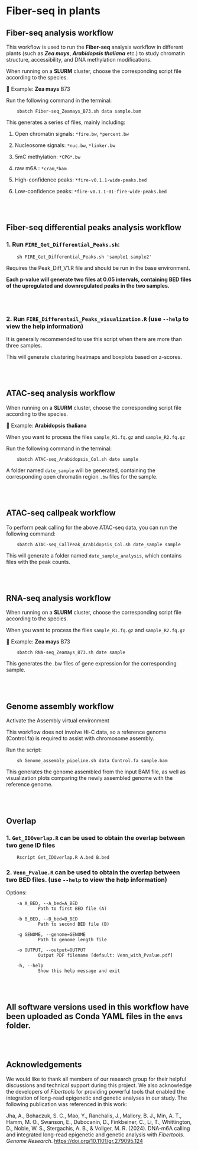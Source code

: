 # Fiber-seq in plants

## Fiber-seq analysis workflow

This workflow is used to run the **Fiber-seq** analysis workflow in different plants (such as ***Zea mays***, ***Arabidopsis thaliana*** etc.) to study chromatin structure, accessibility, and DNA methylation modifications.  

When running on a **SLURM** cluster, choose the corresponding script file according to the species.

🔹 Example: **Zea mays** B73 

Run the following command in the terminal:

        sbatch Fiber-seq_Zeamays_B73.sh data sample.bam

This generates a series of files, mainly including:

1. Open chromatin signals: `*fire.bw`, `*percent.bw`

2. Nucleosome signals: `*nuc.bw`, `*linker.bw`

3. 5mC methylation: `*CPG*.bw`

4. raw m6A : `*cram`,`*bam`

5. High-confidence peaks: `*fire-v0.1.1-wide-peaks.bed`
   
6. Low-confidence peaks: `*fire-v0.1.1-01-fire-wide-peaks.bed`

<br>
<br>

## Fiber-seq differential peaks analysis workflow

### 1. Run `FIRE_Get_Differential_Peaks.sh`:
   

        sh FIRE_Get_Differential_Peaks.sh 'sample1 sample2' 
         

  Requires the Peak_Diff_V1.R file and should be run in the base environment.

  **Each p-value will generate two files at 0.05 intervals, containing BED files of the upregulated and downregulated peaks in the two samples.**

<br>
<br>

### 2. Run `FIRE_Differentail_Peaks_visualization.R` (use `--help` to view the help information)  

It is generally recommended to use this script when there are more than three samples.

This will generate clustering heatmaps and boxplots based on z-scores.

<br>
<br>

## ATAC-seq analysis workflow

When running on a **SLURM** cluster, choose the corresponding script file according to the species.

🔹 Example: **Arabidopsis thaliana**

When you want to process the files `sample_R1.fq.gz` and `sample_R2.fq.gz`

Run the following command in the terminal:
    
        sbatch ATAC-seq_Arabidopsis_Col.sh date sample

A folder named `date_sample` will be generated, containing the corresponding open chromatin region `.bw` files for the sample.

<br>
<br>

## ATAC-seq callpeak workflow

To perform peak calling for the above ATAC-seq data, you can run the following command:

        sbatch ATAC-seq_CallPeak_Arabidopsis_Col.sh date_sample sample
        
This will generate a folder named `date_sample_analysis`, which contains files with the peak counts.

<br>
<br>

## RNA-seq analysis workflow

When running on a **SLURM** cluster, choose the corresponding script file according to the species.

When you want to process the files `sample_R1.fq.gz` and `sample_R2.fq.gz`

🔹 Example: **Zea mays** B73 
    
        sbatch RNA-seq_Zeamays_B73.sh date sample

This generates the .bw files of gene expression for the corresponding sample.

<br>
<br>

## Genome assembly workflow

Activate the Assembly virtual environment

This workflow does not involve Hi-C data, so a reference genome (Control.fa) is required to assist with chromosome assembly.

Run the script:

        sh Genome_assembly_pipeline.sh data Control.fa sample.bam 

This generates the genome assembled from the input BAM file, as well as visualization plots comparing the newly assembled genome with the reference genome.

<br>
<br>

## Overlap

### 1. `Get_IDOverlap.R` can be used to obtain the overlap between two gene ID files

        Rscript Get_IDOverlap.R A.bed B.bed

        
### 2. `Venn_Pvalue.R` can be used to obtain the overlap between two BED files. (use `--help` to view the help information)

Options:

        -a A_BED, --A_bed=A_BED
                Path to first BED file (A)

        -b B_BED, --B_bed=B_BED
                Path to second BED file (B)

        -g GENOME, --genome=GENOME
                Path to genome length file

        -o OUTPUT, --output=OUTPUT
                Output PDF filename [default: Venn_with_Pvalue.pdf]

        -h, --help
                Show this help message and exit

<br>
<br>

## All software versions used in this workflow have been uploaded as Conda YAML files in the `envs` folder.

<br>
<br>

## Acknowledgements

We would like to thank all members of our research group for their helpful discussions and technical support during this project. We also acknowledge the developers of *Fibertools* for providing powerful tools that enabled the integration of long-read epigenetic and genetic analyses in our study. The following publication was referenced in this work:

Jha, A., Bohaczuk, S. C., Mao, Y., Ranchalis, J., Mallory, B. J., Min, A. T., Hamm, M. O., Swanson, E., Dubocanin, D., Finkbeiner, C., Li, T., Whittington, D., Noble, W. S., Stergachis, A. B., & Vollger, M. R. (2024). DNA-m6A calling and integrated long-read epigenetic and genetic analysis with *Fibertools*. *Genome Research*. https://doi.org/10.1101/gr.279095.124






